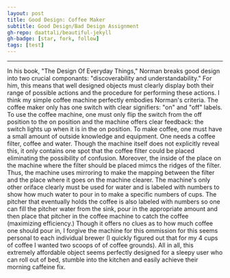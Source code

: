 ```yaml
---
layout: post
title: Good Design: Coffee Maker
subtitle: Good Design/Bad Design Assignment 
gh-repo: daattali/beautiful-jekyll
gh-badge: [star, fork, follow]
tags: [test]
---
```

---
In his book, "The Design Of Everyday Things," Norman breaks good design into two crucial componants: "discoverability and understandability." For him, this means that well designed objects must clearly display both their range of possible actions and the procedure for performing these actions. I think my simple coffee machine perfectly embodies Norman's criteria. The coffee maker only has one switch with clear signifiers: "on" and "off" labels. To use the coffee machine, one must only flip the switch from the off position to the on position and the machine offers clear feedback: the switch lights up when it is in the on position. To make coffee, one must have a small amount of outside knowledge and equipment. One needs a coffee filter,  coffee and water. Though the machine itself does not explicitly reveal this, it only contains one spot that the coffee filter could be placed eliminating the possibility of confusion. Moreover, the inside of the place on the machine where the filter should be placed mimcs the ridges of the filter. Thus, the machine uses mirroring to make the mapping between the filter and the place where it goes on the machine clearer. The machine's only other oriface clearly must be used for water and is labeled with numbers to show how much water to pour in to make a specific numbers of cups. The pitcher that eventually holds the coffee is also labeled with numbers so one can fill the pitcher water from the sink, pour in the appropriate amount and then place that pitcher in the coffee machine to catch the coffee (maximizing efficiency.) Though it offers no clues as to how much coffee one should pour in, I forgive the machine for this ommission for this seems personal to each individual brewer (I quickly figured out that for my 4 cups of coffee I wanted two scoops of of coffee grounds). All in all, this extremely affordable object seems perfectly designed for a sleepy user who can roll out of bed, stumble into the kitchen and easily achieve their morning caffeine fix. 

